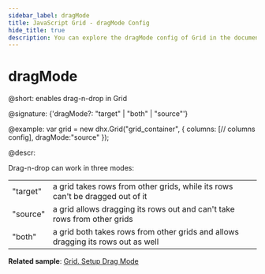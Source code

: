 ```yaml
---
sidebar_label: dragMode
title: JavaScript Grid - dragMode Config 
hide_title: true
description: You can explore the dragMode config of Grid in the documentation of the DHTMLX JavaScript UI library. Browse developer guides and API reference, try out code examples and live demos, and download a free 30-day evaluation version of DHTMLX Suite 7.
---
```

 
# dragMode

@short: enables drag-n-drop in Grid

@signature: {'dragMode?: "target" | "both" | "source"'}

@example:
var grid = new dhx.Grid("grid_container", {
    columns: [// columns config],
    dragMode:"source"
});

@descr:
 
Drag-n-drop can work in three modes: 

<table>
	<tbody>
        <tr>
			<td>"target"</td>
			<td>a grid takes rows from other grids, while its rows can't be dragged out of it</td>
		</tr>
        <tr>
			<td>"source"</td>
			<td>a grid allows dragging its rows out and can't take rows from other grids</td>
		</tr>
        <tr>
			<td>"both"</td>
			<td>a grid both takes rows from other grids and allows dragging its rows out as well</td>
		</tr>
    </tbody>
</table>


**Related sample**: [Grid. Setup Drag Mode](https://snippet.dhtmlx.com/qx9a86ax)

[comment]: # (@related: grid/initialization.md#initialize-grid grid/configuration.md#drag-n-drop-of-grid-rows)

[comment]: # (@relatedapi: - grid/api/grid_afterrowdrag_event.md - grid/api/grid_afterrowdrop_event.md - grid/api/grid_beforerowdrag_event.md - grid/api/grid_beforerowdrop_event.md - grid/api/grid_canrowdrop_event.md - grid/api/grid_cancelrowdrop_event.md - grid/api/grid_dragrowin_event.md - grid/api/grid_dragrowout_event.md - grid/api/grid_dragrowstart_event.md)
 